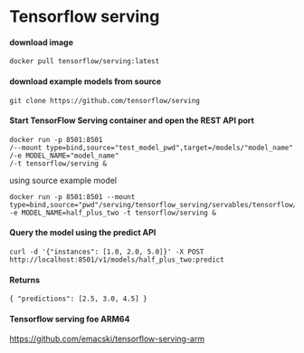 # Tensorflow serving 

#### download image
```
docker pull tensorflow/serving:latest
```
#### download example models from source
```
git clone https://github.com/tensorflow/serving
```

#### Start TensorFlow Serving container and open the REST API port
```
docker run -p 8501:8501 
/--mount type=bind,source="test_model_pwd",target=/models/"model_name"
/-e MODEL_NAME="model_name"
/-t tensorflow/serving &
```

using source example model
```
docker run -p 8501:8501 --mount type=bind,source="pwd"/serving/tensorflow_serving/servables/tensorflow/testdata/saved_model_half_plus_two_cpu,target=/models/half_plus_two -e MODEL_NAME=half_plus_two -t tensorflow/serving &
```

#### Query the model using the predict API
```
curl -d '{"instances": [1.0, 2.0, 5.0]}' -X POST http://localhost:8501/v1/models/half_plus_two:predict
```
#### Returns 
```
{ "predictions": [2.5, 3.0, 4.5] }
```

#### Tensorflow serving foe ARM64
https://github.com/emacski/tensorflow-serving-arm
